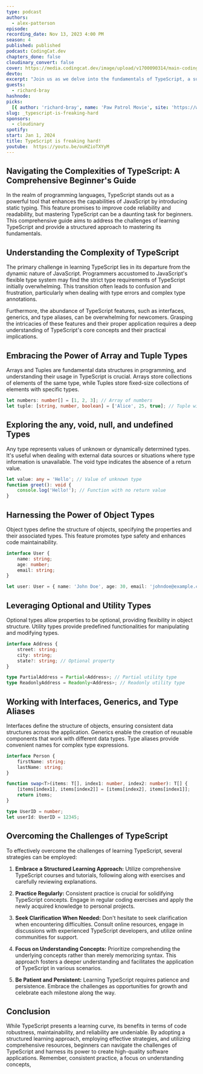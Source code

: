 ```yaml
---
type: podcast
authors:
  - alex-patterson
episode:
recording_date: Nov 13, 2023 4:00 PM
season: 4
published: published
podcast: CodingCat.dev
chapters_done: false
cloudinary_convert: false
cover: https://media.codingcat.dev/image/upload/v1700090314/main-codingcatdev-photo/3_typescript-is-freaking-hard.png
devto:
excerpt: "Join us as we delve into the fundamentals of TypeScript, a superset of JavaScript that elevates code quality and maintainability through static typing, in this comprehensive beginner's course."
guests:
  - richard-bray
hashnode:
picks:
  [{ author: 'richard-bray', name: 'Paw Patrol Movie', site: 'https://www.pawpatrol.movie' }, { author: 'alex-patterson', name: 'Slow Horses', site: 'https://tv.apple.com/us/show/slow-horses/umc.cmc.2szz3fdt71tl1ulnbp8utgq5o' }, { author: 'brittney-postma', name: 'Yard House', site: 'https://www.yardhouse.com/home' }]
slug: _typescript-is-freaking-hard
sponsors:
  - cloudinary
spotify:
start: Jan 1, 2024
title: TypeScript is freaking hard!
youtube:  https://youtu.be/ouHZioTXYyM
---
```


## Navigating the Complexities of TypeScript: A Comprehensive Beginner's Guide

In the realm of programming languages, TypeScript stands out as a powerful tool that enhances the capabilities of JavaScript by introducing static typing. This feature promises to improve code reliability and readability, but mastering TypeScript can be a daunting task for beginners. This comprehensive guide aims to address the challenges of learning TypeScript and provide a structured approach to mastering its fundamentals.

## Understanding the Complexity of TypeScript

The primary challenge in learning TypeScript lies in its departure from the dynamic nature of JavaScript. Programmers accustomed to JavaScript's flexible type system may find the strict type requirements of TypeScript initially overwhelming. This transition often leads to confusion and frustration, particularly when dealing with type errors and complex type annotations.

Furthermore, the abundance of TypeScript features, such as interfaces, generics, and type aliases, can be overwhelming for newcomers. Grasping the intricacies of these features and their proper application requires a deep understanding of TypeScript's core concepts and their practical implications.

## Embracing the Power of Array and Tuple Types

Arrays and Tuples are fundamental data structures in programming, and understanding their usage in TypeScript is crucial. Arrays store collections of elements of the same type, while Tuples store fixed-size collections of elements with specific types.

```typescript
let numbers: number[] = [1, 2, 3]; // Array of numbers
let tuple: [string, number, boolean] = ['Alice', 25, true]; // Tuple with specific types
```

## Exploring the any, void, null, and undefined Types

Any type represents values of unknown or dynamically determined types. It's useful when dealing with external data sources or situations where type information is unavailable. The void type indicates the absence of a return value.

```typescript
let value: any = 'Hello'; // Value of unknown type
function greet(): void {
	console.log('Hello!'); // Function with no return value
}
```

## Harnessing the Power of Object Types

Object types define the structure of objects, specifying the properties and their associated types. This feature promotes type safety and enhances code maintainability.

```typescript
interface User {
	name: string;
	age: number;
	email: string;
}

let user: User = { name: 'John Doe', age: 30, email: 'johndoe@example.com' };
```

## Leveraging Optional and Utility Types

Optional types allow properties to be optional, providing flexibility in object structure. Utility types provide predefined functionalities for manipulating and modifying types.

```typescript
interface Address {
	street: string;
	city: string;
	state?: string; // Optional property
}

type PartialAddress = Partial<Address>; // Partial utility type
type ReadonlyAddress = Readonly<Address>; // Readonly utility type
```

## Working with Interfaces, Generics, and Type Aliases

Interfaces define the structure of objects, ensuring consistent data structures across the application. Generics enable the creation of reusable components that work with different data types. Type aliases provide convenient names for complex type expressions.

```typescript
interface Person {
	firstName: string;
	lastName: string;
}

function swap<T>(items: T[], index1: number, index2: number): T[] {
	[items[index1], items[index2]] = [items[index2], items[index1]];
	return items;
}

type UserID = number;
let userId: UserID = 12345;
```

## Overcoming the Challenges of TypeScript

To effectively overcome the challenges of learning TypeScript, several strategies can be employed:

1. **Embrace a Structured Learning Approach:** Utilize comprehensive TypeScript courses and tutorials, following along with exercises and carefully reviewing explanations.

2. **Practice Regularly:** Consistent practice is crucial for solidifying TypeScript concepts. Engage in regular coding exercises and apply the newly acquired knowledge to personal projects.

3. **Seek Clarification When Needed:** Don't hesitate to seek clarification when encountering difficulties. Consult online resources, engage in discussions with experienced TypeScript developers, and utilize online communities for support.

4. **Focus on Understanding Concepts:** Prioritize comprehending the underlying concepts rather than merely memorizing syntax. This approach fosters a deeper understanding and facilitates the application of TypeScript in various scenarios.

5. **Be Patient and Persistent:** Learning TypeScript requires patience and persistence. Embrace the challenges as opportunities for growth and celebrate each milestone along the way.

## Conclusion

While TypeScript presents a learning curve, its benefits in terms of code robustness, maintainability, and reliability are undeniable. By adopting a structured learning approach, employing effective strategies, and utilizing comprehensive resources, beginners can navigate the challenges of TypeScript and harness its power to create high-quality software applications. Remember, consistent practice, a focus on understanding concepts,
